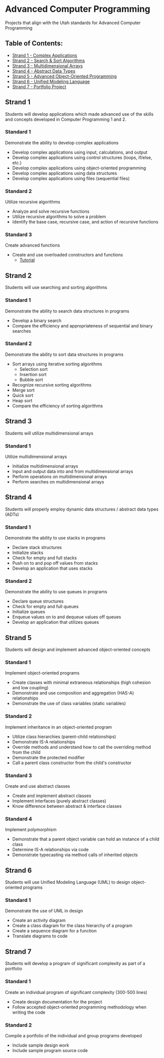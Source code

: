 # Advanced Computer Programming
Projects that align with the Utah standards for Advanced Computer Programming

## Table of Contents:

* [Strand 1 - Complex Applications](#Strand-1)
* [Strand 2 - Search & Sort Algorithms](#Strand-2)
* [Strand 3 - Multidimensional Arrays](#Strand-3)
* [Strand 4 - Abstract Data Types](#Strand-4)
* [Strand 5 - Advanced Object-Oriented Programming](#Strand-5)
* [Strand 6 - Unified Modeling Language](#Strand-6)
* [Strand 7 - Portfolio Project](#Strand-7)


## Strand 1
Students will develop applications which made advanced use of the skills and concepts developed in Computer Programming 1 and 2.

### Standard 1
Demonstrate the ability to develop complex applications
* Develop complex applications using input, calculations, and output
* Develop complex applications using control structures (loops, if/else, etc.)
* Develop complex applications using object-oriented programming
* Develop complex applications using data structures
* Develop complex applications using files (sequential files)

### Standard 2
Utilize recursive algorithms
* Analyze and solve recursive functions
* Utilize recursive algorithms to solve a problem
* Identify the base case, recursive case, and action of recursive functions

### Standard 3
Create advanced functions
* Create and use overloaded constructors and functions
  * [Tutorial](https://www.kite.com/python/answers/how-to-overload-a-constructor-in-python)

## Strand 2
Students will use searching and sorting algorithms

### Standard 1
Demonstrate the ability to search data structures in programs
* Develop a binary search
* Compare the efficiency and appropriateness of sequential and binary searches

### Standard 2
Demonstrate the ability to sort data structures in programs
* Sort arrays using iterative sorting algorithms
  * Selection sort
  * Insertion sort
  * Bubble sort
 * Recognize recursive sorting algorithms
  * Merge sort
  * Quick sort
  * Heap sort
* Compare the efficiency of sorting algorithms


## Strand 3
Students will utilize multidimensional arrays

### Standard 1
Utilize multidimensional arrays
* Initialize multidimensional arrays
* Input and output data into and from multidimensional arrays
* Perform operations on multidimensional arrays
* Perform searches on multidimensional arrays

## Strand 4
Students will properly employ dynamic data structures / abstract data types (ADTs)

### Standard 1
Demonstrate the ability to use stacks in programs
* Declare stack structures
* Initialize stacks
* Check for empty and full stacks
* Push on to and pop off values from stacks
* Develop an application that uses stacks

### Standard 2
Demonstrate the ability to use queues in programs
* Declare queue structures
* Check for empty and full queues
* Initialize queues
* Enqueue values on to and dequeue values off queues
* Develop an application that utilizes queues

## Strand 5
Students will design and implement advanced object-oriented concepts

### Standard 1
Implement object-oriented programs
* Create classes with minimal extraneous relationships (high cohesion and low coupling)
* Demonstrate and use composition and aggregation (HAS-A) relationships
* Demonstrate the use of class variables (static variables)

### Standard 2
Implement inheritance in an object-oriented program
* Utilize class hierarchies (parent-child relationships)
* Demonstrate IS-A relationships
* Override methods and understand how to call the overriding method from the child
* Demonstrate the protected modifier
* Call a parent class constructor from the child's constructor

### Standard 3
Create and use abstract classes
* Create and implement abstract classes
* Implement interfaces (purely abstract classes)
* Know difference between abstract & interface classes

### Standard 4
Implement polymorphism
* Demonstrate that a parent object variable can hold an instance of a child class
* Determine IS-A relationships via code
* Demonstrate typecasting via method calls of inherited objects

## Strand 6
Students will use Unified Modeling Language (UML) to design object-oriented programs

### Standard 1
Demonstrate the use of UML in design
* Create an activity diagram
* Create a class diagram for the class hierarchy of a program
* Create a sequence diagram for a function
* Translate diagrams to code

## Strand 7
Students will develop a program of significant complexity as part of a portfolio

### Standard 1
Create an individual program of significant complexity (300-500 lines)
* Create design documentation for the project
* Follow accepted object-oriented programming methodology when writing the code

### Standard 2
Compile a portfolio of the individual and group programs developed
* Include sample design work
* Include sample program source code
